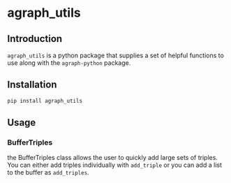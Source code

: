 # agraph_utils

## Introduction

`agraph_utils` is a python package that supplies a set of helpful functions
to use along with the `agraph-python` package.

## Installation

```bash
pip install agraph_utils
```

## Usage

### BufferTriples

the BufferTriples class allows the user to quickly add large sets
of triples. You can either add triples individually with `add_triple` 
or you can add a list to the buffer as `add_triples`.

